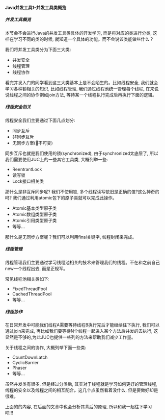 #### Java并发工具1-并发工具类概览

##### 并发工具概览
本节会不会进行Java的并发工具类具体的开发学习, 而是将对应的类进行分类, 这样在学习不同的类的时候, 就知道一个具体的功能。而不会说该类能做些什么？

我们将并发工具类分为下面三大类:
  * 并发安全
  * 线程管理
  * 线程协作

看完并发入门的同学看到这三大类基本上是不会陌生的。比如线程安全, 我们就会学习各种锁相关的知识, 比如线程管理, 我们通过线程池统一管理每个线程, 在来说说线程之间的协作例如join方法, 等待某一个线程执行完成后再执行下面的逻辑。



##### 线程安全相关
线程安全我们主要通过下面几点划分:
  * 同步互斥
  * 非同步互斥
  * 无同步方案(不可变)

同步互斥也就是我们使用的锁(synchronized), 由于synchronized太底层了, 所以我们需要使用JUC上的一些其它工具类, 大概列举一些:
  * ReentrantLock
  * 读写锁
  * Lock接口相关类

那什么是非互斥同步呢? 我们不使用锁, 多个线程读写依旧是正确的值?这么神奇的吗?
我们通过利用atomic包下的原子类就可以完成此操作。
  * Atomic基本类型原子类
  * Atomic数组类型原子类
  * Atomic引用类型原子类
  * 等等...

那什么是无同步方案呢？我们可以利用final关键字, 线程封闭来完成。


##### 线程管理
线程管理我们主要通过学习线程池相关的技术来管理我们的线程。不在和之前自己new一个线程出去, 而是正规军。

常见线程池相关类如下:
  * FixedThreadPool
  * CachedThreadPool
  * 等等...


##### 线程协作
在日常开发中可能我们线程A需要等待线程B执行完后才能继续往下执行, 我们可以通过join来完成, 再比如我们要等待N个线程一起进入某个方法后并发的去执行, 这显然是不够的,为此JUC也提供一些列的方法来帮助我们减少工作量。

关于线程之间的协作, 大概列举下面一些类:
  * CountDownLatch
  * CyclicBarrier
  * Phaser
  * 等等...


虽然并发类有很多, 但是经过分类后, 其实对于线程就是学习如何更好的管理线程, 线程的安全以及线程之间的相互配合。这几个点虽然看着没什么, 但是要做好却是很难。

上面的的内容, 在后面的文章中也会分析其背后的原理, 所以和我一起往下学习吧!!!
